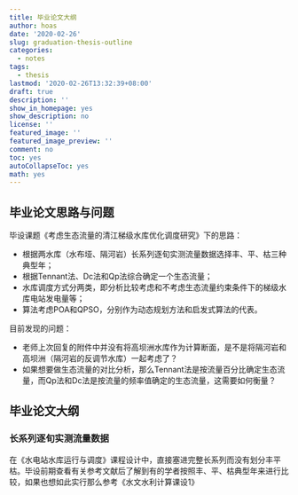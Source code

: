 ```yaml
---
title: 毕业论文大纲
author: hoas
date: '2020-02-26'
slug: graduation-thesis-outline
categories:
  - notes
tags:
  - thesis
lastmod: '2020-02-26T13:32:39+08:00'
draft: true
description: ''
show_in_homepage: yes
show_description: no
license: ''
featured_image: ''
featured_image_preview: ''
comment: no
toc: yes
autoCollapseToc: yes
math: yes
---
```


## 毕业论文思路与问题

毕设课题《考虑生态流量的清江梯级水库优化调度研究》下的思路：

- 根据两水库（水布垭、隔河岩）长系列逐旬实测流量数据选择丰、平、枯三种典型年；
- 根据Tennant法、Dc法和Qp法综合确定一个生态流量；
- 水库调度方式分两类，即分析比较考虑和不考虑生态流量约束条件下的梯级水库电站发电量等；
- 算法考虑POA和QPSO，分别作为动态规划方法和启发式算法的代表。

目前发现的问题：

- 老师上次回复的附件中并没有将高坝洲水库作为计算断面，是不是将隔河岩和高坝洲（隔河岩的反调节水库）一起考虑了？
- 如果想要做生态流量的对比分析，那么Tennant法是按流量百分比确定生态流量，而Qp法和Dc法是按流量的频率值确定的生态流量，这需要如何衡量？

<!--more-->

## 毕业论文大纲

### 长系列逐旬实测流量数据

在《水电站水库运行与调度》课程设计中，直接塞进完整长系列而没有划分丰平枯。毕设前期查看有关参考文献后了解到有的学者按照丰、平、枯典型年来进行比较，如果也想如此实行那么参考《水文水利计算课设1》